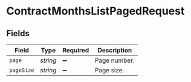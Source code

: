 # ContractMonthsListPagedRequest


## Fields

| Field              | Type               | Required           | Description        |
| ------------------ | ------------------ | ------------------ | ------------------ |
| `page`             | *string*           | :heavy_minus_sign: | Page number.       |
| `pageSize`         | *string*           | :heavy_minus_sign: | Page size.         |